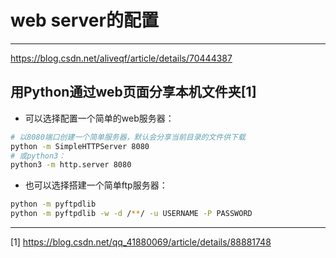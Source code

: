 # web server的配置





---
https://blog.csdn.net/aliveqf/article/details/70444387


## 用Python通过web页面分享本机文件夹[1]

* 可以选择配置一个简单的web服务器：
```bash
# 以8080端口创建一个简单服务器，默认会分享当前目录的文件供下载
python -m SimpleHTTPServer 8080
# 或python3：
python3 -m http.server 8080
```

* 也可以选择搭建一个简单ftp服务器：

```bash
python -m pyftpdlib
python -m pyftpdlib -w -d /**/ -u USERNAME -P PASSWORD
```

---
[1] https://blog.csdn.net/qq_41880069/article/details/88881748